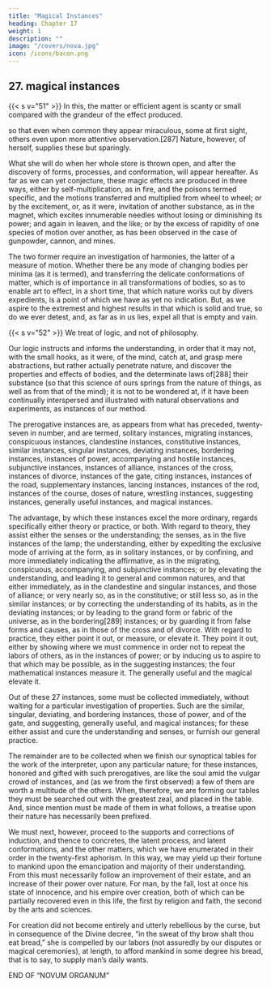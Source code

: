 ```yaml
---
title: "Magical Instances"
heading: Chapter 17
weight: 1
description: ""
image: "/covers/nova.jpg"
icon: /icons/bacon.png
---
```



## 27. magical instances

{{< s v="51" >}} In this, the matter or efficient agent is scanty or small compared with the grandeur of the effect produced.

so that even when common they appear miraculous, some at first sight, others even upon more attentive observation.[287] Nature, however, of herself, supplies these but sparingly.

What she will do when her whole store is thrown open, and after the discovery of forms, processes, and conformation, will appear hereafter. As far as we can yet conjecture, these magic effects are produced in three ways, either by self-multiplication, as in fire, and the poisons termed specific, and the motions transferred and multiplied from wheel to wheel; or by the excitement, or, as it were, invitation of another substance, as in the magnet, which excites innumerable needles without losing or diminishing its power; and again in leaven, and the like; or by the excess of rapidity of one species of motion over another, as has been observed in the case of gunpowder, cannon, and mines. 

The two former require an investigation of harmonies, the latter of a measure of motion. Whether there be any mode of changing bodies per minima (as it is termed), and transferring the delicate conformations of matter, which is of importance in all transformations of bodies, so as to enable art to effect, in a short time, that which nature works out by divers expedients, is a point of which we have as yet no indication. But, as we aspire to the extremest and highest results in that which is solid and true, so do we ever detest, and, as far as in us lies, expel all that is empty and vain.


{{< s v="52" >}}  <!-- Let this suffice as to the respective dignity of prerogatives of instances. But it must be noted, that in this our organ,  -->We treat of logic, and not of philosophy. 

Our logic instructs and informs the understanding, in order that it may not, with the small hooks, as it were, of the mind, catch at, and grasp mere abstractions, but rather actually penetrate nature, and discover the properties and effects of bodies, and the determinate laws of[288] their substance (so that this science of ours springs from the nature of things, as well as from that of the mind); it is not to be wondered at, if it have been continually interspersed and illustrated with natural observations and experiments, as instances of our method. 

The prerogative instances are, as appears from what has preceded, twenty-seven in number, and are termed, solitary instances, migrating instances, conspicuous instances, clandestine instances, constitutive instances, similar instances, singular instances, deviating instances, bordering instances, instances of power, accompanying and hostile instances, subjunctive instances, instances of alliance, instances of the cross, instances of divorce, instances of the gate, citing instances, instances of the road, supplementary instances, lancing instances, instances of the rod, instances of the course, doses of nature, wrestling instances, suggesting instances, generally useful instances, and magical instances. 

The advantage, by which these instances excel the more ordinary, regards specifically either theory or practice, or both. With regard to theory, they assist either the senses or the understanding; the senses, as in the five instances of the lamp; the understanding, either by expediting the exclusive mode of arriving at the form, as in solitary instances, or by confining, and more immediately indicating the affirmative, as in the migrating, conspicuous, accompanying, and subjunctive instances; or by elevating the understanding, and leading it to general and common natures, and that either immediately, as in the clandestine and singular instances, and those of alliance; or very nearly so, as in the constitutive; or still less so, as in the similar instances; or by correcting the understanding of its habits, as in the deviating instances; or by leading to the grand form or fabric of the universe, as in the bordering[289] instances; or by guarding it from false forms and causes, as in those of the cross and of divorce. With regard to practice, they either point it out, or measure, or elevate it. They point it out, either by showing where we must commence in order not to repeat the labors of others, as in the instances of power; or by inducing us to aspire to that which may be possible, as in the suggesting instances; the four mathematical instances measure it. The generally useful and the magical elevate it.

Out of these 27 instances, some must be collected immediately, without waiting for a particular investigation of properties. Such are the similar, singular, deviating, and bordering instances, those of power, and of the gate, and suggesting, generally useful, and magical instances; for these either assist and cure the understanding and senses, or furnish our general practice. 

The remainder are to be collected when we finish our synoptical tables for the work of the interpreter, upon any particular nature; for these instances, honored and gifted with such prerogatives, are like the soul amid the vulgar crowd of instances, and (as we from the first observed) a few of them are worth a multitude of the others. When, therefore, we are forming our tables they must be searched out with the greatest zeal, and placed in the table. And, since mention must be made of them in what follows, a treatise upon their nature has necessarily been prefixed. 

We must next, however, proceed to the supports and corrections of induction, and thence to concretes, the latent process, and latent conformations, and the other matters, which we have enumerated in their order in the twenty-first aphorism. In this way, we may yield up their fortune to mankind upon the emancipation and majority of their understanding. From this must necessarily follow an improvement of their estate, and an increase of their power over nature. For man, by the fall, lost at once his state of innocence, and his empire over creation, both of which can be partially recovered even in this life, the first by religion and faith, the second by the arts and sciences. 

For creation did not become entirely and utterly rebellious by the curse, but in consequence of the Divine decree, “in the sweat of thy brow shalt thou eat bread,” she is compelled by our labors (not assuredly by our disputes or magical ceremonies), at length, to afford mankind in some degree his bread, that is to say, to supply man’s daily wants.

END OF “NOVUM ORGANUM”
